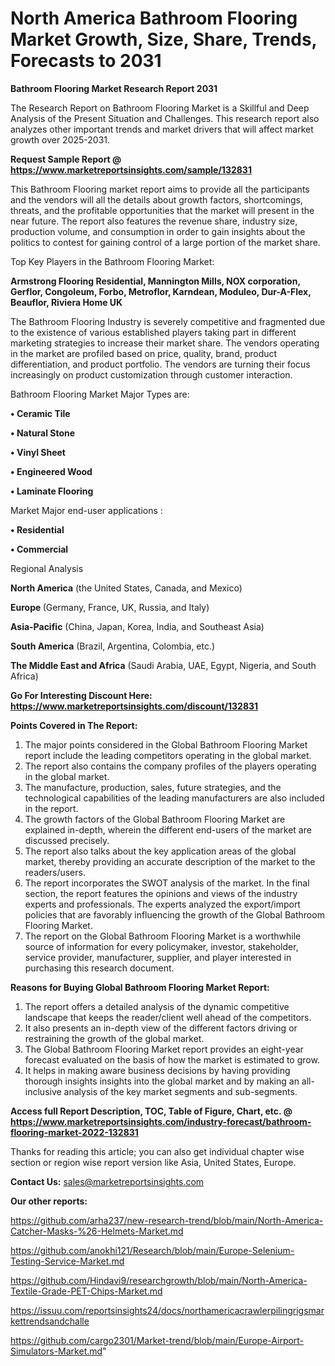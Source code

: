 # North America Bathroom Flooring Market Growth, Size, Share, Trends, Forecasts to 2031

<strong>Bathroom Flooring Market Research Report 2031</strong>

The Research Report on Bathroom Flooring Market is a Skillful and Deep Analysis of the Present Situation and Challenges. This research report also analyzes other important trends and market drivers that will affect market growth over 2025-2031.

<strong>Request Sample Report @ <a href=https://www.marketreportsinsights.com/sample/132831>https://www.marketreportsinsights.com/sample/132831</a></strong>

This Bathroom Flooring market report aims to provide all the participants and the vendors will all the details about growth factors, shortcomings, threats, and the profitable opportunities that the market will present in the near future. The report also features the revenue share, industry size, production volume, and consumption in order to gain insights about the politics to contest for gaining control of a large portion of the market share.

Top Key Players in the Bathroom Flooring Market:

<strong>Armstrong Flooring Residential, Mannington Mills, NOX corporation, Gerflor, Congoleum, Forbo, Metroflor, Karndean, Moduleo, Dur-A-Flex, Beauflor, Riviera Home UK</strong>

The Bathroom Flooring Industry is severely competitive and fragmented due to the existence of various established players taking part in different marketing strategies to increase their market share. The vendors operating in the market are profiled based on price, quality, brand, product differentiation, and product portfolio. The vendors are turning their focus increasingly on product customization through customer interaction.

Bathroom Flooring Market Major Types are:

<strong>• Ceramic Tile

• Natural Stone

• Vinyl Sheet

• Engineered Wood

• Laminate Flooring</strong>

Market Major end-user applications :

<strong>• Residential

• Commercial</strong>

Regional Analysis

</u><strong><b>North America</b></strong> (the United States, Canada, and Mexico)

<strong><b>Europe </b></strong>(Germany, France, UK, Russia, and Italy)

<strong><b>Asia-Pacific</b></strong> (China, Japan, Korea, India, and Southeast Asia)

<strong><b>South America</b></strong> (Brazil, Argentina, Colombia, etc.)

<strong><b>The Middle East and Africa</b></strong> (Saudi Arabia, UAE, Egypt, Nigeria, and South Africa)

<strong>Go For Interesting Discount Here: <a href=https://www.marketreportsinsights.com/discount/132831>https://www.marketreportsinsights.com/discount/132831</a></strong>

<strong>Points Covered in The Report:</strong>
<ol>
  <li>The major points considered in the Global Bathroom Flooring Market report include the leading competitors operating in the global market.</li>
  <li>The report also contains the company profiles of the players operating in the global market.</li>
  <li>The manufacture, production, sales, future strategies, and the technological capabilities of the leading manufacturers are also included in the report.</li>
  <li>The growth factors of the Global Bathroom Flooring Market are explained in-depth, wherein the different end-users of the market are discussed precisely.</li>
  <li>The report also talks about the key application areas of the global market, thereby providing an accurate description of the market to the readers/users.</li>
  <li>The report incorporates the SWOT analysis of the market. In the final section, the report features the opinions and views of the industry experts and professionals. The experts analyzed the export/import policies that are favorably influencing the growth of the Global Bathroom Flooring Market.</li>
  <li>The report on the Global Bathroom Flooring Market is a worthwhile source of information for every policymaker, investor, stakeholder, service provider, manufacturer, supplier, and player interested in purchasing this research document.</li>
</ol>
<strong>Reasons for Buying Global Bathroom Flooring Market Report:</strong>

<ol>
  <li>The report offers a detailed analysis of the dynamic competitive landscape that keeps the reader/client well ahead of the competitors.</li>
  <li>It also presents an in-depth view of the different factors driving or restraining the growth of the global market.</li>
  <li>The Global Bathroom Flooring Market report provides an eight-year forecast evaluated on the basis of how the market is estimated to grow.</li>
  <li>It helps in making aware business decisions by having providing thorough insights insights into the global market and by making an all-inclusive analysis of the key market segments and sub-segments.</li>
</ol>
<strong>Access full Report Description, TOC, Table of Figure, Chart, etc. @ <a href=https://www.marketreportsinsights.com/industry-forecast/bathroom-flooring-market-2022-132831>https://www.marketreportsinsights.com/industry-forecast/bathroom-flooring-market-2022-132831</a></strong>


Thanks for reading this article; you can also get individual chapter wise section or region wise report version like Asia, United States, Europe.

<strong>Contact Us:</strong>
sales@marketreportsinsights.com

<strong>Our other reports:</strong>

<a href=https://github.com/arha237/new-research-trend/blob/main/North-America-Catcher-Masks-%26-Helmets-Market.md>https://github.com/arha237/new-research-trend/blob/main/North-America-Catcher-Masks-%26-Helmets-Market.md</a>

<a href=https://github.com/anokhi121/Research/blob/main/Europe-Selenium-Testing-Service-Market.md>https://github.com/anokhi121/Research/blob/main/Europe-Selenium-Testing-Service-Market.md</a>

<a href=https://github.com/Hindavi9/researchgrowth/blob/main/North-America-Textile-Grade-PET-Chips-Market.md>https://github.com/Hindavi9/researchgrowth/blob/main/North-America-Textile-Grade-PET-Chips-Market.md</a>

<a href=https://issuu.com/reportsinsights24/docs/northamericacrawlerpilingrigsmarkettrendsandchalle>https://issuu.com/reportsinsights24/docs/northamericacrawlerpilingrigsmarkettrendsandchalle</a>

<a href=https://github.com/cargo2301/Market-trend/blob/main/Europe-Airport-Simulators-Market.md>https://github.com/cargo2301/Market-trend/blob/main/Europe-Airport-Simulators-Market.md</a>"
